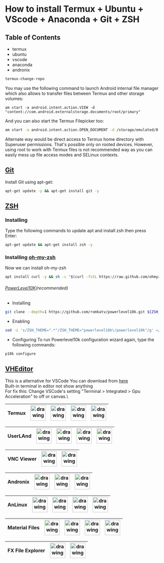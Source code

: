 # How to install Termux + Ubuntu + VScode + Anaconda + Git + ZSH
## Table of Contents
- termux 
- ubuntu
- vscode
- anaconda
- andronix

```zsh
termux-change-repo
```
You may use the following command to launch Android internal file manager which also allows to transfer files between Termux and other storage volumes:
‍‍
```
am start -a android.intent.action.VIEW -d "content://com.android.externalstorage.documents/root/primary"

```
And you can also start the Termux Filepicker too:

```zsh
am start -a android.intent.action.OPEN_DOCUMENT -d /storage/emulated/0 -t '*/*'
```
Alternate way would be direct access to Termux home directory with Superuser permissions. That's possible only on rooted devices. However, using root to work with Termux files is not recommended way as you can easily mess up file access modes and SELinux contexts.

## [Git](https://github.com/git/git)
Install Git using apt-get:
```zsh
apt-get update -y && apt-get install git -y
```
## [ZSH](https://github.com/zsh-users/zsh)
### Installing
Type the following commands to update apt and install zsh then press Enter:
```zsh
apt-get update && apt-get install zsh -y
```
### Installing [oh-my-zsh](https://github.com/ohmyzsh/ohmyzsh)
Now we can install oh-my-zsh
```zsh
apt install curl -y && sh -c "$(curl -fsSL https://raw.github.com/ohmyzsh/ohmyzsh/master/tools/install.sh)"
```
###### [PowerLevel10K](https://github.com/romkatv/powerlevel10k)(recommended)
- Installing
```zsh
git clone --depth=1 https://github.com/romkatv/powerlevel10k.git ${ZSH_CUSTOM:-$HOME/.oh-my-zsh/custom}/themes/powerlevel10k
```
- Enabling
```zsh
sed -i 's/ZSH_THEME=".*"/ZSH_THEME="powerlevel10k\/powerlevel10k"/g' ~/.zshrc && exit
```
- Configuring
To run Powerlevel10k configuration wizard again, type the following commands:
```zsh
p10k configure
```
## [VHEditor](https://github.com/vhqtvn/VHEditor-Android)
This is a alternative for VSCode
You can download from [here](https://github.com/vhqtvn/VHEditor-Android/releases) \
Built-in terminal in editor not show anything \
For fix this: Change VSCode's setting "Terminal > Integrated > Gpu Acceleration" to off or canvas.\

Termux | [<img src="https://user-images.githubusercontent.com/86642515/127042621-9a2dfcd9-9559-487c-8f02-06ccc34c63fe.png" target="_blank" rel="noopener" alt="drawing" width="50"/>](https://termux.com/) |[<img src="https://user-images.githubusercontent.com/86642515/127040741-18c22208-bde1-455c-af11-68abcac22959.png"  alt="drawing" width="50"/>](https://play.google.com/store/apps/details?id=com.termux&hl=en&gl=US)|[<img src="https://user-images.githubusercontent.com/86642515/127042978-87c1d67c-e838-418b-b654-7e1413ebb66a.png"  alt="drawing" width="50"/>](https://github.com/termux)|[<img src="https://user-images.githubusercontent.com/86642515/127042295-bb671f10-8a32-4b95-a82f-ba0aa3c1e26e.png"  alt="drawing" width="50"/>](https://f-droid.org/en/packages/com.termux/)|
|---|---|---|---|---|

UserLAnd | [<img src="https://user-images.githubusercontent.com/86642515/127054474-47bf9941-7349-433e-9f35-0f50addc613b.png"  alt="drawing" width="50"/>](https://userland.tech/) |[<img src="https://user-images.githubusercontent.com/86642515/127040741-18c22208-bde1-455c-af11-68abcac22959.png"  alt="drawing" width="50"/>](https://play.google.com/store/apps/details?id=tech.ula&hl=en&gl=US)|[<img src="https://user-images.githubusercontent.com/86642515/127042978-87c1d67c-e838-418b-b654-7e1413ebb66a.png"  alt="drawing" width="50"/>](https://github.com/CypherpunkArmory/UserLAnd)|[<img src="https://user-images.githubusercontent.com/86642515/127042295-bb671f10-8a32-4b95-a82f-ba0aa3c1e26e.png"  alt="drawing" width="50"/>](https://f-droid.org/packages/tech.ula/)|
|---|---|---|---|---|

VNC Viewer | [<img src="https://user-images.githubusercontent.com/86642515/127055324-11a56ffc-d048-4916-af15-19b9c6c6d993.png"  alt="drawing" width="50"/>](https://www.realvnc.com/) |[<img src="https://user-images.githubusercontent.com/86642515/127040741-18c22208-bde1-455c-af11-68abcac22959.png"  alt="drawing" width="50"/>](https://play.google.com/store/apps/details?id=com.realvnc.viewer.android)
|---|---|---|

Andronix | [<img src="https://user-images.githubusercontent.com/86642515/127056030-8d40170a-e52d-4b34-9bbd-898e8e779680.png"  alt="drawing" width="50"/>](https://andronix.app/) |[<img src="https://user-images.githubusercontent.com/86642515/127040741-18c22208-bde1-455c-af11-68abcac22959.png"  alt="drawing" width="50"/>](https://play.google.com/store/apps/details?id=studio.com.techriz.andronix)|[<img src="https://user-images.githubusercontent.com/86642515/127042978-87c1d67c-e838-418b-b654-7e1413ebb66a.png"  alt="drawing" width="50"/>](https://github.com/AndronixApp/AndronixOrigin)
|---|---|---|---|

AnLinux | <img src="https://user-images.githubusercontent.com/86642515/127075742-01362e8b-6485-48d1-9da8-8ecfaaff00e6.png"  alt="drawing" width="50"/>|[<img src="https://user-images.githubusercontent.com/86642515/127040741-18c22208-bde1-455c-af11-68abcac22959.png"  alt="drawing" width="50"/>](https://play.google.com/store/apps/details?id=exa.lnx.a)|[<img src="https://user-images.githubusercontent.com/86642515/127042978-87c1d67c-e838-418b-b654-7e1413ebb66a.png"  alt="drawing" width="50"/>](https://github.com/EXALAB/AnLinux-App)|[<img src="https://user-images.githubusercontent.com/86642515/127042295-bb671f10-8a32-4b95-a82f-ba0aa3c1e26e.png"  alt="drawing" width="50"/>](https://f-droid.org/en/packages/exa.lnx.a/)|
|---|---|---|---|---|

Material Files | [<img src="https://user-images.githubusercontent.com/86642515/127233274-8c712c81-5366-414d-a541-080afc9a7e04.png" target="_blank" rel="noopener" alt="drawing" width="50"/>](#) |[<img src="https://user-images.githubusercontent.com/86642515/127040741-18c22208-bde1-455c-af11-68abcac22959.png"  alt="drawing" width="50"/>](https://play.google.com/store/apps/details?id=me.zhanghai.android.files&hl=en&gl=US)|[<img src="https://user-images.githubusercontent.com/86642515/127042978-87c1d67c-e838-418b-b654-7e1413ebb66a.png"  alt="drawing" width="50"/>](https://github.com/zhanghai/MaterialFiles)|[<img src="https://user-images.githubusercontent.com/86642515/127042295-bb671f10-8a32-4b95-a82f-ba0aa3c1e26e.png"  alt="drawing" width="50"/>](https://f-droid.org/packages/me.zhanghai.android.files/)|
|---|---|---|---|---|

	
FX File Explorer | [<img src="https://user-images.githubusercontent.com/86642515/127250698-ca2e1bb8-8a44-4d5e-bf02-3a80d4f0a953.png" target="_blank" rel="noopener" alt="drawing" width="50"/>](http://www.nextapp.com/fx/) |[<img src="https://user-images.githubusercontent.com/86642515/127040741-18c22208-bde1-455c-af11-68abcac22959.png"  alt="drawing" width="50"/>](https://play.google.com/store/apps/details?id=nextapp.fx&hl=en&gl=US)
|---|---|---|


